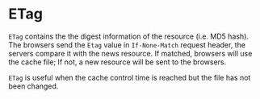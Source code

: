 # ETag

`ETag` contains the the digest information of the resource (i.e. MD5 hash).
The browsers send the `Etag` value in `If-None-Match` request header, the servers compare it with the news resource. If matched, browsers will use the cache file; If not, a new resource will be sent to the browsers. 

`ETag` is useful when the cache control time is reached but the file has not been changed.
